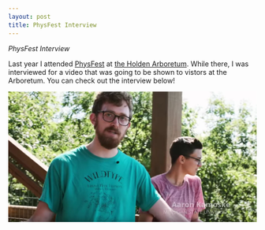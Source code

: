 ```yaml
---
layout: post
title: PhysFest Interview
---
```


*PhysFest Interview*

Last year I attended [PhysFest](https://www.k-state.edu/ecophyslab/phys_fest_2.html) at [the Holden Arboretum](https://www.holdenarb.org/). While there, I was interviewed for a video that was going to be shown to vistors at the Arboretum. You can check out the interview below!

[![PhysFest Youtube Link](/images/Youtube_Link.jpg)](https://youtu.be/ovlodZRAW8w?t=268)


